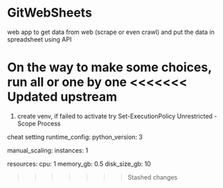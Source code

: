 # GitWebSheets
web app to get data from web (scrape or even crawl) and put the data in spreadsheet using API

On the way to make some choices, run all or one by one
<<<<<<< Updated upstream
=======

1. create venv, if failed to activate try Set-ExecutionPolicy Unrestricted -Scope Process

cheat setting
runtime_config:
    python_version: 3

manual_scaling:
    instances: 1

resources:
    cpu: 1
    memory_gb: 0.5
    disk_size_gb: 10
>>>>>>> Stashed changes
